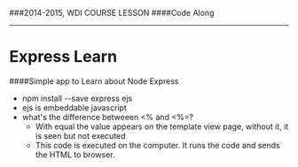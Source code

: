 ###2014-2015, WDI COURSE LESSON
####Code Along
***


Express Learn
=============

####Simple app to Learn about Node Express

* npm install --save express ejs
* ejs is embeddable javascript
* what's the difference betweeen <% and <%=?
  * With equal the value appears on the template view page, without it, it is seen but not executed
  * This code is executed on the computer. It runs the code and sends the HTML to browser.
